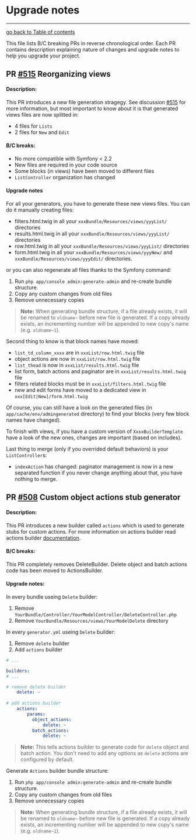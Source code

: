 # Upgrade notes
----------------------------------------------------

[go back to Table of contents][back-to-index]

[back-to-index]: https://github.com/symfony2admingenerator/AdmingeneratorGeneratorBundle/blob/master/Resources/doc/documentation.md#2-support-and-contribution

This file lists B/C breaking PRs in reverse chronological order. Each PR contains 
description explaining nature of changes and upgrade notes to help you upgrade your 
project.

## PR [#515][pr515] Reorganizing views

[pr515]: [https://github.com/symfony2admingenerator/AdmingeneratorGeneratorBundle/issue/515]

#### Description:

This PR introduces a new file generation stragegy. See discussion [#515][pr515] for more information,
but most important to know about it is that generated views files are now splitted in:

 - 4 files for ``Lists``
 - 2 files for ``New`` and ``Edit``

#### B/C breaks:

 - No more compatible with Symfony < 2.2
 - New files are required in your code source
 - Some blocks (in views) have been moved to different files
 - ``ListController`` organization has changed

#### Upgrade notes
 
For all your generators, you have to generate these new views files. You can do it manually creating
files:

 - filters.html.twig in all your ``xxxBundle/Resources/views/yyyList/`` directories
 - results.html.twig in all your ``xxxBundle/Resources/views/yyyList/`` directories
 - row.html.twig in all your ``xxxBundle/Resources/views/yyyList/`` directories
 - form.html.twig in all your ``xxxBundle/Resources/views/yyyNew/``
 and ``xxxBundle/Resources/views/yyyEdit/`` directories.

or you can also regenerate all files thanks to the Symfony command:

 1. Run `php app/console admin:generate-admin` and re-create bundle structure.
 2. Copy any custom changes from old files
 3. Remove unnecessary copies

> **Note:** When generating bundle structure, if a file already exists, it will be
renamed to `oldname~` before new file is generated. If a copy already exists, an 
incrementing number will be appended to new copy's name (e.g. `oldname~1`).


Second thing to know is that block names have moved:
 
 - ``list_td_column_xxxx`` are in ``xxxList/row.html.twig`` file
 - object actions are now in ``xxxList/row.html.twig`` file
 - ``list_thead`` is now in ``xxxList/results.html.twig`` file
 - list form, batch actions and paginator are in ``xxxList/results.html.twig`` file
 - filters related blocks must be in ``xxxList/filters.html.twig`` file
 - new and edit forms have moved to a dedicated view in ``xxx[Edit|New]/form.html.twig``
 
Of course, you can still have a look on the generated files (in ``app/cache/env/admingenerated`` directory) to find
your blocks (very few block names have changed).

To finish with views, if you have a custom version of ``XxxxBuilderTemplate`` have 
a look of the new ones, changes are important (based on includes).

Last thing to merge (only if you overrided default behaviors) is your ``ListController``s:
 - ``indexAction`` has changed: paginator management is now in a new separated function
 if you never change anything about that, you have nothing to merge.




## PR [#508][pr508] Custom object actions stub generator

[pr508]: [https://github.com/symfony2admingenerator/AdmingeneratorGeneratorBundle/pull/508]

#### Description:

This PR introduces a new builder called `actions` which is used to generate 
stubs for custom actions. For more information on actions builder read actions builder 
[documentation](https://github.com/symfony2admingenerator/AdmingeneratorGeneratorBundle/blob/master/Resources/doc/builders/actions-builder.md).

#### B/C breaks:

This PR completely removes DeleteBuilder. Delete object and batch actions 
code has been moved to ActionsBuilder.

#### Upgrade notes:

In every bundle useing `Delete` builder:

1. Remove `YourBundle/Controller/YourModelController/DeleteController.php`
2. Remove `YourBundle/Resources/views/YourModelDelete` directory

In every `generator.yml` useing `Delete` builder:

1. Remove `delete` builder
2. Add `actions` builder

```yaml
# ...

builders:
# ...

# remove delete builder
    delete: ~ 
    
# add actions builder
    actions:
        params:
          object_actions:
              delete: ~
          batch_actions:
              delete: ~
```

> **Note:** This tells actions builder to generate code for `delete` object and 
batch action. You don't need to add any options as `delete` actions are configured
by default.

Generate `Actions` builder bundle structure:

1. Run `php app/console admin:generate-admin` and re-create bundle structure.
2. Copy any custom changes from old files
3. Remove unnecessary copies

> **Note:** When generating bundle structure, if a file already exists, it will be
renamed to `oldname~` before new file is generated. If a copy already exists, an 
incrementing number will be appended to new copy's name (e.g. `oldname~1`).
